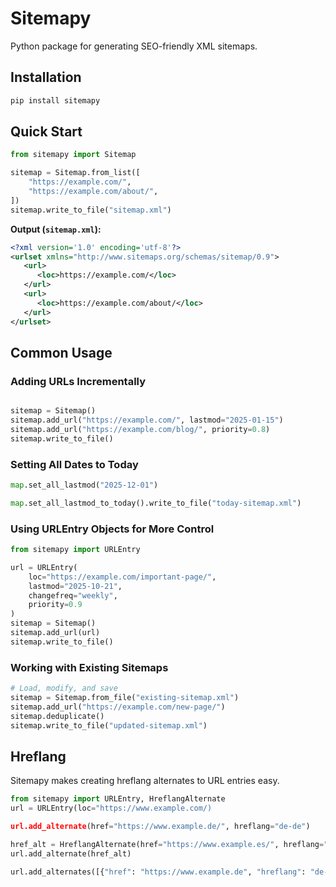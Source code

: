 # Sitemapy

Python package for generating SEO-friendly XML sitemaps.

## Installation
```bash
pip install sitemapy
```

## Quick Start
```python
from sitemapy import Sitemap

sitemap = Sitemap.from_list([
    "https://example.com/",
    "https://example.com/about/", 
])
sitemap.write_to_file("sitemap.xml")
```

**Output (`sitemap.xml`):**
```xml
<?xml version='1.0' encoding='utf-8'?>
<urlset xmlns="http://www.sitemaps.org/schemas/sitemap/0.9">
   <url>
      <loc>https://example.com/</loc>
   </url>
   <url>
      <loc>https://example.com/about/</loc>
   </url>
</urlset>
```


## Common Usage

### Adding URLs Incrementally
```python

sitemap = Sitemap()
sitemap.add_url("https://example.com/", lastmod="2025-01-15")
sitemap.add_url("https://example.com/blog/", priority=0.8)
sitemap.write_to_file()
```

### Setting All Dates to Today
```python
map.set_all_lastmod("2025-12-01")

map.set_all_lastmod_to_today().write_to_file("today-sitemap.xml")
```


### Using URLEntry Objects for More Control
```python
from sitemapy import URLEntry

url = URLEntry(
    loc="https://example.com/important-page/",
    lastmod="2025-10-21",
    changefreq="weekly",
    priority=0.9
)
sitemap = Sitemap()
sitemap.add_url(url)
sitemap.write_to_file()
```

### Working with Existing Sitemaps
```python
# Load, modify, and save
sitemap = Sitemap.from_file("existing-sitemap.xml")
sitemap.add_url("https://example.com/new-page/")
sitemap.deduplicate()
sitemap.write_to_file("updated-sitemap.xml")
```

## Hreflang
Sitemapy makes creating hreflang alternates to URL entries easy.

```python
from sitemapy import URLEntry, HreflangAlternate
url = URLEntry(loc="https://www.example.com/)

url.add_alternate(href="https://www.example.de/", hreflang="de-de")

href_alt = HreflangAlternate(href="https://www.example.es/", hreflang="es-es")
url.add_alternate(href_alt)

url.add_alternates([{"href": "https://www.example.de", "hreflang": "de-de"}, {"href": "https://www.example.es", "hreflang": "es-es"}])
```